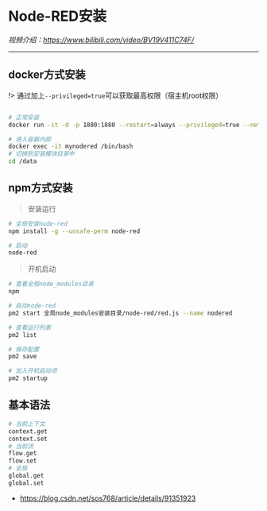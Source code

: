 # Node-RED安装

*视频介绍：https://www.bilibili.com/video/BV19V411C74F/*

---

## docker方式安装

!> 通过加上`--privileged=true`可以获取最高权限（宿主机root权限）

```bash

# 正常安装
docker run -it -d -p 1880:1880 --restart=always --privileged=true --net="host" --name mynodered nodered/node-red:1.0.1-10-minimal-arm32v6

```

```bash
# 进入容器内部
docker exec -it mynodered /bin/bash
# 切换到安装模块目录中
cd /data
```

## npm方式安装

> 安装运行

```bash
# 全局安装node-red
npm install -g --unsafe-perm node-red

# 启动
node-red
```

> 开机启动
```bash
# 查看全局node_modules目录
npm

# 启动node-red
pm2 start 全局node_modules安装目录/node-red/red.js --name nodered

# 查看运行列表
pm2 list

# 保存配置
pm2 save

# 加入开机启动项
pm2 startup
```

## 基本语法

```bash
# 当前上下文
context.get
context.set
# 当前流
flow.get
flow.set
# 全局
global.get
global.set
```

- https://blog.csdn.net/sos768/article/details/91351923